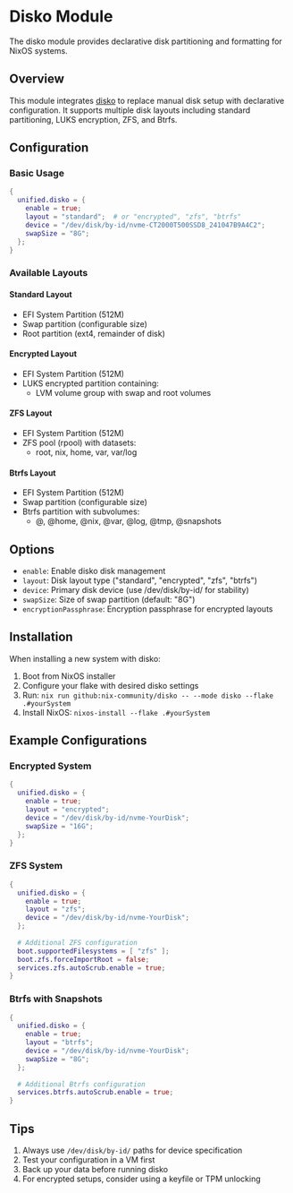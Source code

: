 # Disko Module

The disko module provides declarative disk partitioning and formatting for NixOS systems.

## Overview

This module integrates [disko](https://github.com/nix-community/disko) to replace manual disk setup with declarative configuration. It supports multiple disk layouts including standard partitioning, LUKS encryption, ZFS, and Btrfs.

## Configuration

### Basic Usage

```nix
{
  unified.disko = {
    enable = true;
    layout = "standard";  # or "encrypted", "zfs", "btrfs"
    device = "/dev/disk/by-id/nvme-CT2000T500SSD8_241047B9A4C2";
    swapSize = "8G";
  };
}
```

### Available Layouts

#### Standard Layout
- EFI System Partition (512M)
- Swap partition (configurable size)
- Root partition (ext4, remainder of disk)

#### Encrypted Layout
- EFI System Partition (512M)
- LUKS encrypted partition containing:
  - LVM volume group with swap and root volumes

#### ZFS Layout
- EFI System Partition (512M)
- ZFS pool (rpool) with datasets:
  - root, nix, home, var, var/log

#### Btrfs Layout
- EFI System Partition (512M)
- Swap partition (configurable size)
- Btrfs partition with subvolumes:
  - @, @home, @nix, @var, @log, @tmp, @snapshots

## Options

- `enable`: Enable disko disk management
- `layout`: Disk layout type ("standard", "encrypted", "zfs", "btrfs")
- `device`: Primary disk device (use /dev/disk/by-id/ for stability)
- `swapSize`: Size of swap partition (default: "8G")
- `encryptionPassphrase`: Encryption passphrase for encrypted layouts

## Installation

When installing a new system with disko:

1. Boot from NixOS installer
2. Configure your flake with desired disko settings
3. Run: `nix run github:nix-community/disko -- --mode disko --flake .#yourSystem`
4. Install NixOS: `nixos-install --flake .#yourSystem`

## Example Configurations

### Encrypted System
```nix
{
  unified.disko = {
    enable = true;
    layout = "encrypted";
    device = "/dev/disk/by-id/nvme-YourDisk";
    swapSize = "16G";
  };
}
```

### ZFS System
```nix
{
  unified.disko = {
    enable = true;
    layout = "zfs";
    device = "/dev/disk/by-id/nvme-YourDisk";
  };
  
  # Additional ZFS configuration
  boot.supportedFilesystems = [ "zfs" ];
  boot.zfs.forceImportRoot = false;
  services.zfs.autoScrub.enable = true;
}
```

### Btrfs with Snapshots
```nix
{
  unified.disko = {
    enable = true;
    layout = "btrfs";
    device = "/dev/disk/by-id/nvme-YourDisk";
    swapSize = "8G";
  };
  
  # Additional Btrfs configuration
  services.btrfs.autoScrub.enable = true;
}
```

## Tips

1. Always use `/dev/disk/by-id/` paths for device specification
2. Test your configuration in a VM first
3. Back up your data before running disko
4. For encrypted setups, consider using a keyfile or TPM unlocking